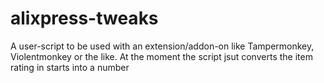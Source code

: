 # alixpress-tweaks
A user-script to be used with an extension/addon-on like Tampermonkey, Violentmonkey or the like.
At the moment the script jsut converts the item rating in starts into a number

